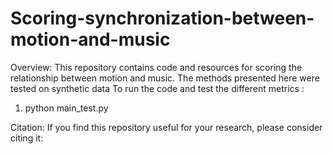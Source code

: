 # Scoring-synchronization-between-motion-and-music
Overview:
This repository contains code and resources for scoring the relationship between motion and music. 
    The methods presented here were tested on synthetic data 
    To run the code and test the different metrics : 

    
1. python main_test.py 


Citation:
If you find this repository useful for your research, please consider citing it:


